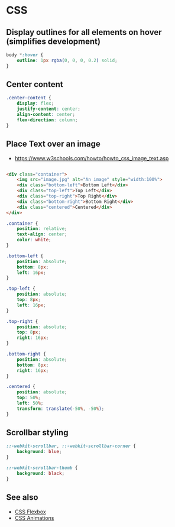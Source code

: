 # CSS

## Display outlines for all elements on hover (simplifies development)

```css
body *:hover {
    outline: 1px rgba(0, 0, 0, 0.2) solid;
}
```

## Center content

```css
.center-content {
    display: flex;
    justify-content: center;
    align-content: center;
    flex-direction: column;
}
```

## Place Text over an image

- https://www.w3schools.com/howto/howto_css_image_text.asp

```html

<div class="container">
    <img src="image.jpg" alt="An image" style="width:100%">
    <div class="bottom-left">Bottom Left</div>
    <div class="top-left">Top Left</div>
    <div class="top-right">Top Right</div>
    <div class="bottom-right">Bottom Right</div>
    <div class="centered">Centered</div>
</div>
```

```css
.container {
    position: relative;
    text-align: center;
    color: white;
}

.bottom-left {
    position: absolute;
    bottom: 8px;
    left: 16px;
}

.top-left {
    position: absolute;
    top: 8px;
    left: 16px;
}

.top-right {
    position: absolute;
    top: 8px;
    right: 16px;
}

.bottom-right {
    position: absolute;
    bottom: 8px;
    right: 16px;
}

.centered {
    position: absolute;
    top: 50%;
    left: 50%;
    transform: translate(-50%, -50%);
}
```

## Scrollbar styling

```css
::-webkit-scrollbar, ::-webkit-scrollbar-corner {
    background: blue;
}

::-webkit-scrollbar-thumb {
    background: black;
}
```

## See also

- [CSS Flexbox](CSS-Flexbox)
- [CSS Animations](CSS-Animations)